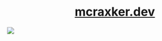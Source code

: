 <center>
  <h1><a href="https://mcraxker.dev/">mcraxker.dev</a></h1>
</center>

<img src="https://camo.githubusercontent.com/51d7444fe9d8d315e0f167470dde79eaad6c06a679d99633f909ed221a103ee6/68747470733a2f2f736b696c6c69636f6e732e6465762f69636f6e733f693d72656163742c766974652c7765627061636b2c74617572692c7461696c77696e642c7374796c6564636f6d706f6e656e74732c736173732c727573742c726f636b65742c72656765782c70792c6e6f64656a732c6e6578746a732c6d6f6e676f64622c6d642c6a732c6373732c657870726573732c656c656374726f6e2c6769742c6370702c632c626f6f7473747261702c626162656c267065726c696e653d38"/>
